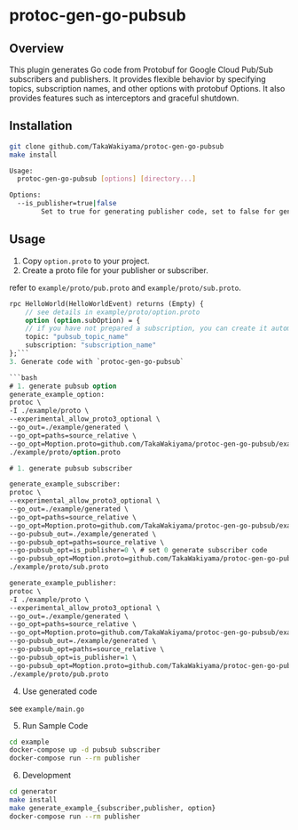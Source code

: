 # protoc-gen-go-pubsub

## Overview

This plugin generates Go code from Protobuf for Google Cloud Pub/Sub subscribers and publishers.
It provides flexible behavior by specifying topics, subscription names, and other options with protobuf Options.
It also provides features such as interceptors and graceful shutdown.

## Installation

```bash
git clone github.com/TakaWakiyama/protoc-gen-go-pubsub
make install

Usage:
  protoc-gen-go-pubsub [options] [directory...]

Options:
  --is_publisher=true|false
        Set to true for generating publisher code, set to false for generating subscriber code. Defaults to false.

```

## Usage

1. Copy `option.proto` to your project.
2. Create a proto file for your publisher or subscriber.

  refer to `example/proto/pub.proto` and `example/proto/sub.proto`.

  ```proto
  rpc HelloWorld(HelloWorldEvent) returns (Empty) {
      // see details in example/proto/option.proto
      option (option.subOption) = {
      // if you have not prepared a subscription, you can create it automatically.
      topic: "pubsub_topic_name"
      subscription: "subscription_name"
  };```
3. Generate code with `protoc-gen-go-pubsub`

```bash
# 1. generate pubsub option
generate_example_option:
protoc \
-I ./example/proto \
--experimental_allow_proto3_optional \
--go_out=./example/generated \
--go_opt=paths=source_relative \
--go_opt=Moption.proto=github.com/TakaWakiyama/protoc-gen-go-pubsub/example \ # set your option.proto path
./example/proto/option.proto

# 1. generate pubsub subscriber

generate_example_subscriber:
protoc \
--experimental_allow_proto3_optional \
--go_out=./example/generated \
--go_opt=paths=source_relative \
--go_opt=Moption.proto=github.com/TakaWakiyama/protoc-gen-go-pubsub/example \ # set your option.proto path
--go-pubsub_out=./example/generated \
--go-pubsub_opt=paths=source_relative \
--go-pubsub_opt=is_publisher=0 \ # set 0 generate subscriber code
--go-pubsub_opt=Moption.proto=github.com/TakaWakiyama/protoc-gen-go-pubsub/example \ # set your option.proto path
./example/proto/sub.proto

generate_example_publisher:
 protoc \
 -I ./example/proto \
 --experimental_allow_proto3_optional \
 --go_out=./example/generated \
 --go_opt=paths=source_relative \
 --go_opt=Moption.proto=github.com/TakaWakiyama/protoc-gen-go-pubsub/example \
 --go-pubsub_out=./example/generated \
 --go-pubsub_opt=paths=source_relative \
 --go-pubsub_opt=is_publisher=1 \
 --go-pubsub_opt=Moption.proto=github.com/TakaWakiyama/protoc-gen-go-pubsub/example \
 ./example/proto/pub.proto
```

4. Use generated code

see `example/main.go`

5. Run Sample Code

```bash
cd example
docker-compose up -d pubsub subscriber
docker-compose run --rm publisher
```

6. Development

```bash
cd generator
make install
make generate_example_{subscriber,publisher, option}
docker-compose run --rm publisher
```

